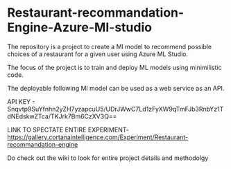 # Restaurant-recommandation-Engine-Azure-Ml-studio
The repository is a project to create a Ml model to recommend possible choices of a restaurant for a given user using Azure ML Studio.

The focus of the project is to train and deploy ML models using minimilistic code.

The deployable following Ml model can be used as a web service as an API.

API KEY - Snqvtp9SuYfnhn2yZH7yzapcuU5/UDrJWwC7Ld1zFyXW9qTmFJb3RnbYz1TdNEdskwZTca/TKJrk7Bm6CzXV3Q==

LINK TO SPECTATE ENTIRE EXPERIMENT- https://gallery.cortanaintelligence.com/Experiment/Restaurant-recommandation-engine

Do check out the wiki to look for entire project details and methodolgy
